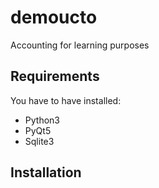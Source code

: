 # demoucto
Accounting for learning purposes

## Requirements
You have to have installed:
- Python3
- PyQt5
- Sqlite3

## Installation 
